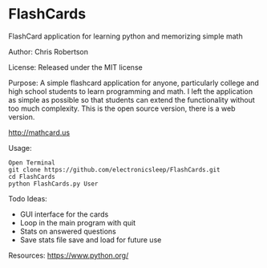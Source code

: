 FlashCards
==========

FlashCard application for learning python and memorizing simple math

Author: Chris Robertson

License: Released under the MIT license

Purpose: A simple flashcard application for anyone, particularly college and high school students to learn programming and math. I left the application as simple as possible so that students can extend the functionality without too much complexity. This is the open source version, there is a web version. 

http://mathcard.us

Usage:
```
Open Terminal
git clone https://github.com/electronicsleep/FlashCards.git
cd FlashCards
python FlashCards.py User
```

Todo Ideas:
* GUI interface for the cards
* Loop in the main program with quit
* Stats on answered questions
* Save stats file save and load for future use

Resources:
https://www.python.org/
